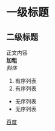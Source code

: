 # 一级标题
## 二级标题
正文内容  
**加粗**  
*斜体*    
1. 有序列表
2. 有序列表

- 无序列表
- 无序列表

[百度](https://www.baidu.com)
